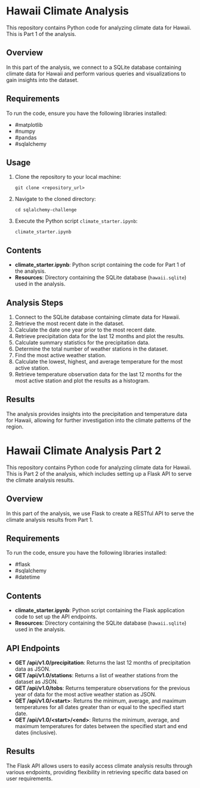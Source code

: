 # Hawaii Climate Analysis

This repository contains Python code for analyzing climate data for Hawaii. This is Part 1 of the analysis.

## Overview

In this part of the analysis, we connect to a SQLite database containing climate data for Hawaii and perform various queries and visualizations to gain insights into the dataset.

## Requirements

To run the code, ensure you have the following libraries installed:

- #matplotlib
- #numpy
- #pandas
- #sqlalchemy

## Usage

1. Clone the repository to your local machine:

    ```
    git clone <repository_url>
    ```

2. Navigate to the cloned directory:

    ```
    cd sqlalchemy-challenge
    ```

3. Execute the Python script `climate_starter.ipynb`:

    ```
    climate_starter.ipynb
    ```

## Contents

- **climate_starter.ipynb**: Python script containing the code for Part 1 of the analysis.
- **Resources**: Directory containing the SQLite database (`hawaii.sqlite`) used in the analysis.

## Analysis Steps

1. Connect to the SQLite database containing climate data for Hawaii.
2. Retrieve the most recent date in the dataset.
3. Calculate the date one year prior to the most recent date.
4. Retrieve precipitation data for the last 12 months and plot the results.
5. Calculate summary statistics for the precipitation data.
6. Determine the total number of weather stations in the dataset.
7. Find the most active weather station.
8. Calculate the lowest, highest, and average temperature for the most active station.
9. Retrieve temperature observation data for the last 12 months for the most active station and plot the results as a histogram.

## Results

The analysis provides insights into the precipitation and temperature data for Hawaii, allowing for further investigation into the climate patterns of the region.

# Hawaii Climate Analysis Part 2

This repository contains Python code for analyzing climate data for Hawaii. This is Part 2 of the analysis, which includes setting up a Flask API to serve the climate analysis results.

## Overview

In this part of the analysis, we use Flask to create a RESTful API to serve the climate analysis results from Part 1.

## Requirements

To run the code, ensure you have the following libraries installed:

- #flask
- #sqlalchemy
- #datetime

## Contents

- **climate_starter.ipynb**: Python script containing the Flask application code to set up the API endpoints.
- **Resources**: Directory containing the SQLite database (`hawaii.sqlite`) used in the analysis.

## API Endpoints

- **GET /api/v1.0/precipitation**: Returns the last 12 months of precipitation data as JSON.
- **GET /api/v1.0/stations**: Returns a list of weather stations from the dataset as JSON.
- **GET /api/v1.0/tobs**: Returns temperature observations for the previous year of data for the most active weather station as JSON.
- **GET /api/v1.0/&lt;start&gt;**: Returns the minimum, average, and maximum temperatures for all dates greater than or equal to the specified start date.
- **GET /api/v1.0/&lt;start&gt;/&lt;end&gt;**: Returns the minimum, average, and maximum temperatures for dates between the specified start and end dates (inclusive).

## Results

The Flask API allows users to easily access climate analysis results through various endpoints, providing flexibility in retrieving specific data based on user requirements.
